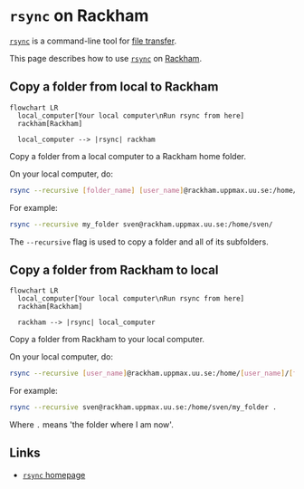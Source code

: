# `rsync` on Rackham

[`rsync`](../software/rsync.md) is a command-line tool for [file transfer](../cluster_guides/file_transfer.md).

This page describes how to use [`rsync`](../software/rsync.md) on [Rackham](../cluster_guides/rackham.md).

## Copy a folder from local to Rackham

```mermaid
flowchart LR
  local_computer[Your local computer\nRun rsync from here]
  rackham[Rackham]

  local_computer --> |rsync| rackham
```

Copy a folder from a local computer to a Rackham home folder.

On your local computer, do:

```bash
rsync --recursive [folder_name] [user_name]@rackham.uppmax.uu.se:/home/[user_name]/
```

For example:

```bash
rsync --recursive my_folder sven@rackham.uppmax.uu.se:/home/sven/
```

The `--recursive` flag is used to
copy a folder and all of its subfolders.

## Copy a folder from Rackham to local

```mermaid
flowchart LR
  local_computer[Your local computer\nRun rsync from here]
  rackham[Rackham]

  rackham --> |rsync| local_computer
```

Copy a folder from Rackham
to your local computer.

On your local computer, do:

```bash
rsync --recursive [user_name]@rackham.uppmax.uu.se:/home/[user_name]/[folder_name] [local_folder_destination]
```

For example:

```bash
rsync --recursive sven@rackham.uppmax.uu.se:/home/sven/my_folder .
```

Where `.` means 'the folder where I am now'.

## Links

- [`rsync` homepage](https://rsync.samba.org/)
